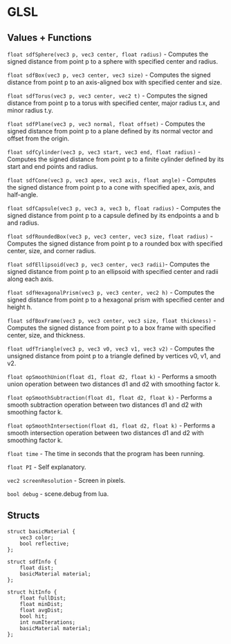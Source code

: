 # GLSL

## Values + Functions

```float sdfSphere(vec3 p, vec3 center, float radius)``` - Computes the signed distance from point p to a sphere with specified center and radius.

```float sdfBox(vec3 p, vec3 center, vec3 size)``` - Computes the signed distance from point p to an axis-aligned box with specified center and size.

```float sdfTorus(vec3 p, vec3 center, vec2 t)``` - Computes the signed distance from point p to a torus with specified center, major radius t.x, and minor radius t.y.

```float sdfPlane(vec3 p, vec3 normal, float offset)``` - Computes the signed distance from point p to a plane defined by its normal vector and offset from the origin.

```float sdfCylinder(vec3 p, vec3 start, vec3 end, float radius)``` - Computes the signed distance from point p to a finite cylinder defined by its start and end points and radius.

```float sdfCone(vec3 p, vec3 apex, vec3 axis, float angle)``` - Computes the signed distance from point p to a cone with specified apex, axis, and half-angle.

```float sdfCapsule(vec3 p, vec3 a, vec3 b, float radius)``` - Computes the signed distance from point p to a capsule defined by its endpoints a and b and radius.

```float sdfRoundedBox(vec3 p, vec3 center, vec3 size, float radius)``` - Computes the signed distance from point p to a rounded box with specified center, size, and corner radius.

```float sdfEllipsoid(vec3 p, vec3 center, vec3 radii)```- Computes the signed distance from point p to an ellipsoid with specified center and radii along each axis.

```float sdfHexagonalPrism(vec3 p, vec3 center, vec2 h)``` - Computes the signed distance from point p to a hexagonal prism with specified center and height h.

```float sdfBoxFrame(vec3 p, vec3 center, vec3 size, float thickness)``` - Computes the signed distance from point p to a box frame with specified center, size, and thickness.

```float udfTriangle(vec3 p, vec3 v0, vec3 v1, vec3 v2)``` - Computes the unsigned distance from point p to a triangle defined by vertices v0, v1, and v2.

```float opSmoothUnion(float d1, float d2, float k)``` - Performs a smooth union operation between two distances d1 and d2 with smoothing factor k.

```float opSmoothSubtraction(float d1, float d2, float k)``` - Performs a smooth subtraction operation between two distances d1 and d2 with smoothing factor k.

```float opSmoothIntersection(float d1, float d2, float k)``` - Performs a smooth intersection operation between two distances d1 and d2 with smoothing factor k.

```float time``` - The time in seconds that the program has been running.

```float PI``` - Self explanatory.

```vec2 screenResolution``` - Screen in pixels.

```bool debug``` - scene.debug from lua.

## Structs

```
struct basicMaterial {
    vec3 color;
    bool reflective;
};

struct sdfInfo {
    float dist;
    basicMaterial material;
};

struct hitInfo {
    float fullDist;
    float minDist;
    float avgDist;
    bool hit;
    int numIterations;
    basicMaterial material;
};
```
